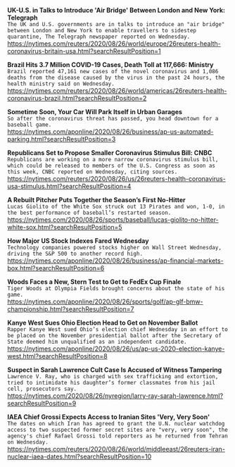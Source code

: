 **UK-U.S. in Talks to Introduce 'Air Bridge' Between London and New York: Telegraph**\
`The UK and U.S. governments are in talks to introduce an "air bridge" between London and New York to enable travellers to sidestep quarantine, The Telegraph newspaper reported on Wednesday.`\
https://nytimes.com/reuters/2020/08/26/world/europe/26reuters-health-coronavirus-britain-usa.html?searchResultPosition=1

**Brazil Hits 3.7 Million COVID-19 Cases, Death Toll at 117,666: Ministry**\
`Brazil reported 47,161 new cases of the novel coronavirus and 1,086 deaths from the disease caused by the virus in the past 24 hours, the health ministry said on Wednesday.`\
https://nytimes.com/reuters/2020/08/26/world/americas/26reuters-health-coronavirus-brazil.html?searchResultPosition=2

**Sometime Soon, Your Car Will Park Itself in Urban Garages**\
`So after the coronavirus threat has passed, you head downtown for a baseball game.`\
https://nytimes.com/aponline/2020/08/26/business/ap-us-automated-parking.html?searchResultPosition=3

**Republicans Set to Propose Smaller Coronavirus Stimulus Bill: CNBC**\
`Republicans are working on a more narrow coronavirus stimulus bill, which could be released to members of the U.S. Congress as soon as this week, CNBC reported on Wednesday, citing sources.`\
https://nytimes.com/reuters/2020/08/26/us/26reuters-health-coronavirus-usa-stimulus.html?searchResultPosition=4

**A Rebuilt Pitcher Puts Together the Season’s First No-Hitter**\
`Lucas Giolito of the White Sox struck out 13 Pirates and won, 1-0, in the best performance of baseball’s restarted season.`\
https://nytimes.com/2020/08/26/sports/baseball/lucas-giolito-no-hitter-white-sox.html?searchResultPosition=5

**How Major US Stock Indexes Fared Wednesday**\
`Technology companies powered stocks higher on Wall Street Wednesday, driving the S&P 500 to another record high.`\
https://nytimes.com/aponline/2020/08/26/business/ap-financial-markets-box.html?searchResultPosition=6

**Woods Faces a New, Stern Test to Get to FedEx Cup Finale**\
`Tiger Woods at Olympia Fields brought concerns about the state of his game.`\
https://nytimes.com/aponline/2020/08/26/sports/golf/ap-glf-bmw-championship.html?searchResultPosition=7

**Kanye West Sues Ohio Election Head to Get on November Ballot**\
`Rapper Kanye West sued Ohio’s election chief Wednesday in an effort to be placed on the November presidential ballot after the Secretary of State deemed him unqualified as an independent candidate.`\
https://nytimes.com/aponline/2020/08/26/us/ap-us-2020-election-kanye-west.html?searchResultPosition=8

**Suspect in Sarah Lawrence Cult Case Is Accused of Witness Tampering**\
`Lawrence V. Ray, who is charged with sex trafficking and extortion, tried to intimidate his daughter’s former classmates from his jail cell, prosecutors say.`\
https://nytimes.com/2020/08/26/nyregion/larry-ray-sarah-lawrence.html?searchResultPosition=9

**IAEA Chief Grossi Expects Access to Iranian Sites 'Very, Very Soon'**\
`The dates on which Iran has agreed to grant the U.N. nuclear watchdog access to two suspected former secret sites are "very, very soon", the agency's chief Rafael Grossi told reporters as he returned from Tehran on Wednesday.`\
https://nytimes.com/reuters/2020/08/26/world/middleeast/26reuters-iran-nuclear-iaea-dates.html?searchResultPosition=10

